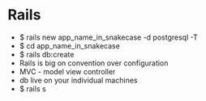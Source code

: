# Rails

- $ rails new app_name_in_snakecase -d postgresql -T
- $ cd app_name_in_snakecase
- $ rails db:create
- Rails is big on convention over configuration
- MVC - model view controller
- db live on your individual machines
- $ rails s 
